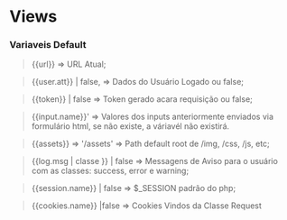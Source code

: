 # Views




### Variaveis Default

> {{url}} => URL Atual;

> {{user.att}} | false, => Dados do Usuário Logado ou false;

> {{token}} | false => Token gerado acara requisição ou false;

> {{input.name}}' => Valores dos inputs anteriormente enviados via formulário html, se não existe, a váriavél não existirá.

> {{assets}} => '/assets' => Path default root de /img, /css, /js, etc;

> {{log.msg | classe }} | false => Messagens de Aviso para o usuário com as classes: success, error e warning;

> {{session.name}} | false => $_SESSION padrão do php;

>	{{cookies.name}}  |false => Cookies Vindos da Classe Request